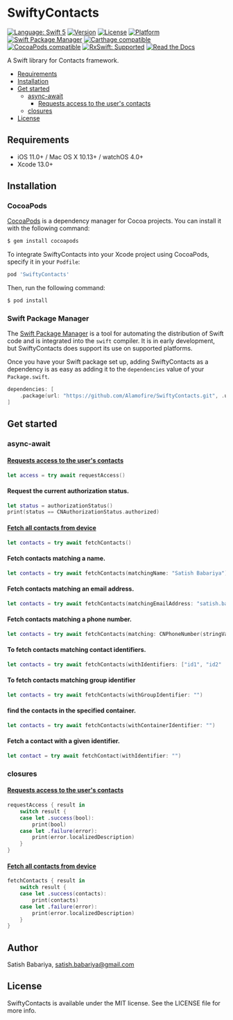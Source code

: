 # SwiftyContacts

[![Language: Swift 5](https://img.shields.io/badge/language-Swift%205-f48041.svg?style=flat-square)](https://developer.apple.com/swift)
[![Version](https://img.shields.io/cocoapods/v/SwiftyContacts.svg?style=flat-square)](http://cocoapods.org/pods/SwiftyContacts)
[![License](https://img.shields.io/cocoapods/l/SwiftyContacts.svg?style=flat-square)](http://cocoapods.org/pods/SwiftyContacts)
[![Platform](https://img.shields.io/badge/platforms-iOS%209.0+%20%7C%20macOS%2010.12+%20%7C%20watchOS%203.0+-333333.svg?style=flat-square)](http://cocoapods.org/pods/SwiftyContacts)
[![Swift Package Manager](https://img.shields.io/badge/Swift%20Package%20Manager-compatible-brightgreen.svg?style=flat-square)](https://github.com/apple/swift-package-manager)
[![Carthage compatible](https://img.shields.io/badge/Carthage-compatible-4BC51D.svg?style=flat-square)](https://github.com/Carthage/Carthage)
[![CocoaPods compatible](https://img.shields.io/cocoapods/v/SwiftyContacts.svg?style=flat-square)](https://cocoapods.org/pods/SwiftyContacts)
[![RxSwift: Supported](https://img.shields.io/badge/RxSwift-Supported-f48041.svg?style=flat-square)](https://github.com/ReactiveX/RxSwift)
[![Read the Docs](https://img.shields.io/readthedocs/pip.svg?style=flat-square)](https://swiftycontacts.firebaseapp.com/)



A Swift library for Contacts framework.

- [Requirements](#requirements)
- [Installation](#installation)
- [Get started](#get-started)
    - [async-await](#async-await)
        - [Requests access to the user's contacts](#requests-access-to-the-users-contacts)
    - [closures](#closures) 
- [License](#license)

## Requirements

- iOS 11.0+ / Mac OS X 10.13+ /  watchOS 4.0+
- Xcode 13.0+

## Installation

### CocoaPods

[CocoaPods](http://cocoapods.org) is a dependency manager for Cocoa projects. You can install it with the following command:

```bash
$ gem install cocoapods
```

To integrate SwiftyContacts into your Xcode project using CocoaPods, specify it in your `Podfile`:

```ruby
pod 'SwiftyContacts'
```

Then, run the following command:

```bash
$ pod install
```

### Swift Package Manager

The [Swift Package Manager](https://swift.org/package-manager/) is a tool for automating the distribution of Swift code and is integrated into the `swift` compiler. It is in early development, but SwiftyContacts does support its use on supported platforms.

Once you have your Swift package set up, adding SwiftyContacts as a dependency is as easy as adding it to the `dependencies` value of your `Package.swift`.

```swift
dependencies: [
    .package(url: "https://github.com/Alamofire/SwiftyContacts.git", .upToNextMajor(from: "4.0.0"))
]
```


## Get started


### async-await

#### [Requests access to the user's contacts](#requests-access-to-the-users-contacts)
```swift
let access = try await requestAccess()
```

#### Request the current authorization status.
```swift
let status = authorizationStatus()
print(status == CNAuthorizationStatus.authorized)
```

#### [Fetch all contacts from device](/Documentation/Reference/methods/fetchContacts(keysToFetch_order_unifyResults___).md)
```swift
let contacts = try await fetchContacts()
```

#### Fetch contacts matching a name.
```swift
let contacts = try await fetchContacts(matchingName: "Satish Babariya")
```


#### Fetch contacts matching an email address.
```swift
let contacts = try await fetchContacts(matchingEmailAddress: "satish.babariya@gmail.com")
```

#### Fetch contacts matching a phone number.
```swift
let contacts = try await fetchContacts(matching: CNPhoneNumber(stringValue: "+919426678969"))
```

#### To fetch contacts matching contact identifiers.
```swift
let contacts = try await fetchContacts(withIdentifiers: ["id1", "id2" ... ])
```

#### To fetch contacts matching group identifier
```swift
let contacts = try await fetchContacts(withGroupIdentifier: "")
```

#### find the contacts in the specified container.
```swift
let contacts = try await fetchContacts(withContainerIdentifier: "")
```

#### Fetch a contact with a given identifier.
```swift
let contact = try await fetchContact(withIdentifier: "")
```

### closures

#### [Requests access to the user's contacts](/Documentation/Reference/methods/requestAccess(__).md)
```swift
requestAccess { result in
    switch result {
    case let .success(bool):
        print(bool)
    case let .failure(error):
        print(error.localizedDescription)
    }
}
```

#### [Fetch all contacts from device](/Documentation/Reference/methods/fetchContacts(keysToFetch_order_unifyResults_).md)
```swift
fetchContacts { result in
    switch result {
    case let .success(contacts):
        print(contacts)
    case let .failure(error):
        print(error.localizedDescription)
    }
}
```

## Author

Satish Babariya, satish.babariya@gmail.com

## License

SwiftyContacts is available under the MIT license. See the LICENSE file for more info.
